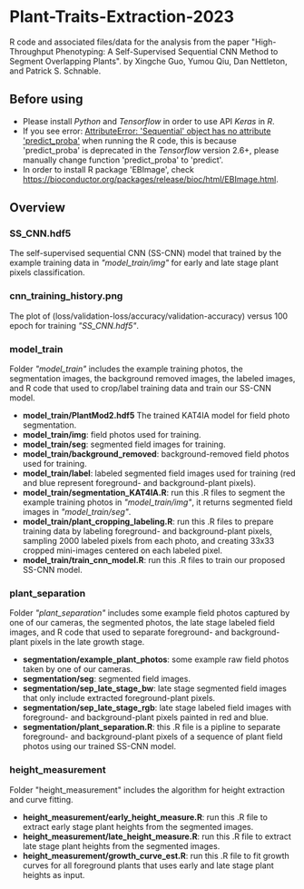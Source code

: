 # Plant-Traits-Extraction-2023

R code and associated files/data for the analysis from the paper "High-Throughput Phenotyping: A Self-Supervised Sequential CNN Method to Segment Overlapping Plants". by Xingche Guo, Yumou Qiu, Dan Nettleton, and Patrick S. Schnable.

## Before using
* Please install *Python* and *Tensorflow* in order to use API *Keras* in *R*.
* If you see error: <ins>AttributeError: 'Sequential' object has no attribute 'predict_proba'</ins> when running the R code, this is because 'predict_proba' is deprecated in the *Tensorflow* version 2.6+, please manually change function 'predict_proba' to 'predict'. 
* In order to install R package 'EBImage', check https://bioconductor.org/packages/release/bioc/html/EBImage.html.

## Overview
### SS_CNN.hdf5
The self-supervised sequential CNN (SS-CNN) model that trained by the example training data in *"model_train/img"* for early and late stage plant pixels classification.

### cnn_training_history.png
The plot of (loss/validation-loss/accuracy/validation-accuracy) versus 100 epoch for training *"SS_CNN.hdf5"*.


### model_train
Folder *"model_train"* includes the example training photos, the segmentation images, the background removed images, the labeled images, and R code that used to crop/label training data and train our SS-CNN model.

* **model_train/PlantMod2.hdf5** The trained KAT4IA model for field photo segmentation.
* **model_train/img**: field photos used for training.
* **model_train/seg**: segmented field images for training.
* **model_train/background_removed**: background-removed field photos used for training.
* **model_train/label**: labeled segmented field images used for training (red and blue represent foreground- and background-plant pixels).
* **model_train/segmentation_KAT4IA.R**: run this .R files to segment the example training photos in *"model_train/img"*, it returns segmented field images in *"model_train/seg"*.
* **model_train/plant_cropping_labeling.R**: run this .R files to prepare training data by labeling foreground- and background-plant pixels, sampling 2000 labeled pixels from each photo, and creating 33x33 cropped mini-images centered on each labeled pixel.
* **model_train/train_cnn_model.R**: run this .R files to train our proposed SS-CNN model.

### plant_separation
Folder *"plant_separation"* includes some example field photos captured by one of our cameras, the segmented photos, the late stage labeled field images, and R code that used to separate foreground- and background-plant pixels in the late growth stage.

* **segmentation/example_plant_photos**: some example raw field photos taken by one of our cameras.
* **segmentation/seg**: segmented field images.
* **segmentation/sep_late_stage_bw**: late stage segmented field images that only include extracted foreground-plant pixels.
* **segmentation/sep_late_stage_rgb**: late stage labeled field images with foreground- and background-plant pixels painted in red and blue.
* **segmentation/plant_separation.R**: this .R file is a pipline to separate foreground- and background-plant pixels of a sequence of plant field photos using our trained SS-CNN model.


### height_measurement
Folder "height_measurement" includes the algorithm for height extraction and curve fitting.

* **height_measurement/early_height_measure.R**: run this .R file to extract early stage plant heights from the segmented images.
* **height_measurement/late_height_measure.R**: run this .R file to extract late stage plant heights from the segmented images.
* **height_measurement/growth_curve_est.R**: run this .R file to fit growth curves for all foreground plants that uses early and late stage plant heights as input.

